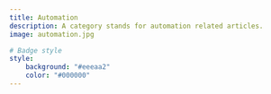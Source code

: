 ```yaml
---
title: Automation
description: A category stands for automation related articles.
image: automation.jpg

# Badge style
style:
    background: "#eeeaa2"
    color: "#000000"
---
```

